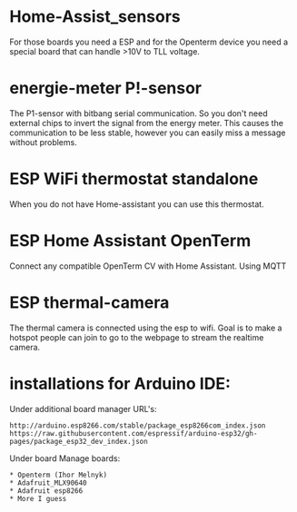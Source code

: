 # Home-Assist_sensors
For those boards you need a ESP and for the Openterm device you need a special board that can handle >10V to TLL voltage.

# energie-meter P!-sensor
The P1-sensor with bitbang serial communication. So you don't need external chips to invert the signal from the energy meter. This causes the communication to be less stable, however you can easily miss a message without problems.

# ESP WiFi thermostat standalone
When you do not have Home-assistant you can use this thermostat.

# ESP Home Assistant OpenTerm
Connect any compatible OpenTerm CV with Home Assistant. Using MQTT

# ESP thermal-camera
The thermal camera is connected using the esp to wifi. Goal is to make a hotspot people can join to go to the webpage to stream the realtime camera.

# installations for Arduino IDE:

Under additional board manager URL's:
```
http://arduino.esp8266.com/stable/package_esp8266com_index.json
https://raw.githubusercontent.com/espressif/arduino-esp32/gh-pages/package_esp32_dev_index.json
```
Under board Manage boards:
```
* Openterm (Ihor Melnyk)
* Adafruit_MLX90640
* Adafruit esp8266
* More I guess

```



